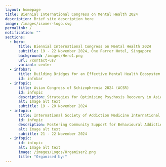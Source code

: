 ```yaml
---
layout: homepage
title: Biennial International Congress on Mental Health 2024
description: Brief site description here
image: /images/isomer-logo.svg
permalink: /
notification: ""
sections:
  - hero:
      title: Biennial International Congress on Mental Health 2024
      subtitle: 19 - 22 November 2024, One Farrer Hotel, Singapore
      background: /images/Hero1.png
      url: /contact-us/
      variant: center
  - infobar:
      title: Building Bridges for an Effective Mental Health Ecosystem
      id: infobar
  - infopic:
      title: Asian Congress of Schizophrenia 2024 (ACSR)
      id: infopic
      description: Strategies for Optimising Psychosis Recovery in Asia
      alt: Image alt text
      subtitle: 19 - 20 November 2024
  - infopic:
      title: International Society of Addiction Medicine International C
      id: infopic
      description: Fostering Community Support for Behavioural Addiction Recovery
      alt: Image alt text
      subtitle: 21 - 22 November 2024
  - infopic:
      id: infopic
      alt: Image alt text
      image: /images/Logos/Organiser2.png
      title: "Organised by:"
---
```

